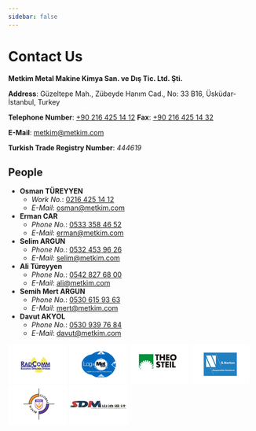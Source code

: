 ```yaml
---
sidebar: false
---
```


# Contact Us

**Metkim Metal Makine Kimya San. ve Dış Tic. Ltd. Şti.**

<GoogleMaps/>

**Address**: Güzeltepe Mah., Zübeyde Hanım Cad., No: 33 B16, Üsküdar-İstanbul, Turkey

**Telephone Number**: [+90 216 425 14 12](tel:+902164251412)
**Fax**: [+90 216 425 14 32](tel:+902164251432)

**E-Mail**: <metkim@metkim.com>

**Turkish Trade Registry Number**: *444619*

## People

- **Osman TÜREYYEN**
  - *Work No.*: [0216 425 14 12](tel:+902164251412)
  - *E-Mail*: <osman@metkim.com>
- **Erman CAR**
  - *Phone No.*: [0533 358 46 52](tel:+905333584652)
  - *E-Mail*: <erman@metkim.com>
- **Selim ARGUN**
  - *Phone No.*: [0532 453 96 26](tel:+905324539626)
  - *E-Mail*: <selim@metkim.com>
- **Ali Türeyyen**
  - *Phone No.*: [0542 827 68 00](tel:+905428276800)
  - *E-Mail*: <ali@metkim.com>
- **Semih Mert ARGUN**
  - *Phone No.*: [0530 615 93 63](tel:+905306159363)
  - *E-Mail*: <mert@metkim.com>
- **Davut AKYOL**
  - *Phone No.*: [0530 939 76 84](tel:+905309397684)
  - *E-Mail*: <davut@metkim.com>

[![RadComm Logo](/images/radcomm.jpg)](https://www.radcommsystems.com/)
![LogMet Logo](/images/logmet.png)
[![TheoSteil Logo](/images/theosteil.jpg)](https://www.steil.de/)
[![SNorton Logo](/images/snorton.jpg)](https://www.s-norton.com/)
[![Jiwanram Logo](/images/jiwan.jpg)](http://jiwan.com/)
[![SDM Logo](/images/sdm.jpg)](http://en.sdmecl.com/)
